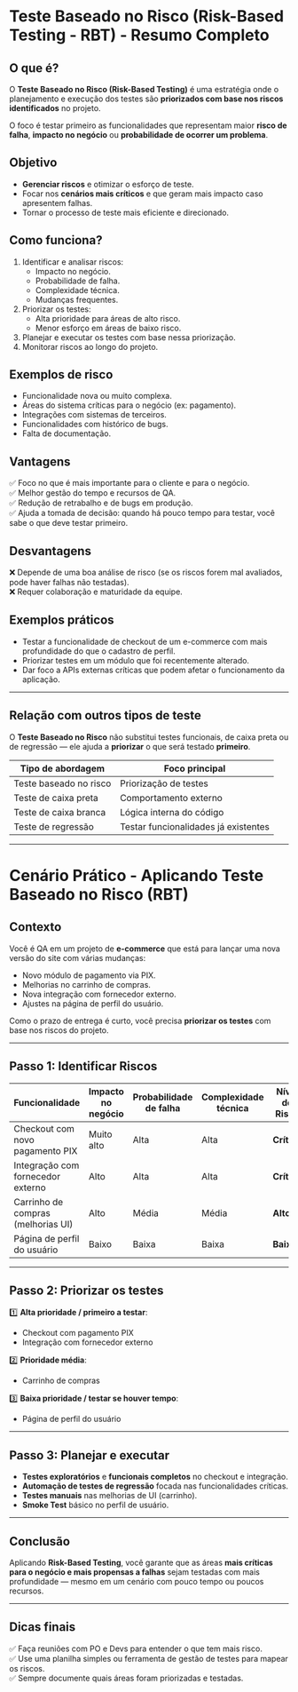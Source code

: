 # Teste Baseado no Risco (Risk-Based Testing - RBT) - Resumo Completo

## O que é?
O **Teste Baseado no Risco (Risk-Based Testing)** é uma estratégia onde o planejamento e execução dos testes são **priorizados com base nos riscos identificados** no projeto.

O foco é testar primeiro as funcionalidades que representam maior **risco de falha**, **impacto no negócio** ou **probabilidade de ocorrer um problema**.

## Objetivo
- **Gerenciar riscos** e otimizar o esforço de teste.
- Focar nos **cenários mais críticos** e que geram mais impacto caso apresentem falhas.
- Tornar o processo de teste mais eficiente e direcionado.

## Como funciona?
1. Identificar e analisar riscos:
    - Impacto no negócio.
    - Probabilidade de falha.
    - Complexidade técnica.
    - Mudanças frequentes.
2. Priorizar os testes:
    - Alta prioridade para áreas de alto risco.
    - Menor esforço em áreas de baixo risco.
3. Planejar e executar os testes com base nessa priorização.
4. Monitorar riscos ao longo do projeto.

## Exemplos de risco
- Funcionalidade nova ou muito complexa.
- Áreas do sistema críticas para o negócio (ex: pagamento).
- Integrações com sistemas de terceiros.
- Funcionalidades com histórico de bugs.
- Falta de documentação.

## Vantagens
✅ Foco no que é mais importante para o cliente e para o negócio.  
✅ Melhor gestão do tempo e recursos de QA.  
✅ Redução de retrabalho e de bugs em produção.  
✅ Ajuda a tomada de decisão: quando há pouco tempo para testar, você sabe o que deve testar primeiro.

## Desvantagens
❌ Depende de uma boa análise de risco (se os riscos forem mal avaliados, pode haver falhas não testadas).  
❌ Requer colaboração e maturidade da equipe.

## Exemplos práticos
- Testar a funcionalidade de checkout de um e-commerce com mais profundidade do que o cadastro de perfil.
- Priorizar testes em um módulo que foi recentemente alterado.
- Dar foco a APIs externas críticas que podem afetar o funcionamento da aplicação.

---

## Relação com outros tipos de teste

O **Teste Baseado no Risco** não substitui testes funcionais, de caixa preta ou de regressão — ele ajuda a **priorizar** o que será testado **primeiro**.

| Tipo de abordagem             | Foco principal                  |
|-------------------------------|---------------------------------|
| Teste baseado no risco         | Priorização de testes            |
| Teste de caixa preta           | Comportamento externo            |
| Teste de caixa branca          | Lógica interna do código         |
| Teste de regressão             | Testar funcionalidades já existentes |

---

# Cenário Prático - Aplicando Teste Baseado no Risco (RBT)

## Contexto
Você é QA em um projeto de **e-commerce** que está para lançar uma nova versão do site com várias mudanças:

- Novo módulo de pagamento via PIX.
- Melhorias no carrinho de compras.
- Nova integração com fornecedor externo.
- Ajustes na página de perfil do usuário.

Como o prazo de entrega é curto, você precisa **priorizar os testes** com base nos riscos do projeto.

---

## Passo 1: Identificar Riscos

| Funcionalidade                       | Impacto no negócio  | Probabilidade de falha | Complexidade técnica | Nível de Risco |
|--------------------------------------|--------------------|-----------------------|----------------------|----------------|
| Checkout com novo pagamento PIX      | Muito alto         | Alta                  | Alta                  | **Crítico**    |
| Integração com fornecedor externo    | Alto               | Alta                  | Alta                  | **Crítico**    |
| Carrinho de compras (melhorias UI)   | Alto               | Média                 | Média                 | **Alto**       |
| Página de perfil do usuário          | Baixo              | Baixa                 | Baixa                 | **Baixo**      |

---

## Passo 2: Priorizar os testes

1️⃣ **Alta prioridade / primeiro a testar**:
- Checkout com pagamento PIX
- Integração com fornecedor externo

2️⃣ **Prioridade média**:
- Carrinho de compras

3️⃣ **Baixa prioridade / testar se houver tempo**:
- Página de perfil do usuário

---

## Passo 3: Planejar e executar

- **Testes exploratórios** e **funcionais completos** no checkout e integração.
- **Automação de testes de regressão** focada nas funcionalidades críticas.
- **Testes manuais** nas melhorias de UI (carrinho).
- **Smoke Test** básico no perfil de usuário.

---

## Conclusão

Aplicando **Risk-Based Testing**, você garante que as áreas **mais críticas para o negócio e mais propensas a falhas** sejam testadas com mais profundidade — mesmo em um cenário com pouco tempo ou poucos recursos.

---

## Dicas finais
✅ Faça reuniões com PO e Devs para entender o que tem mais risco.  
✅ Use uma planilha simples ou ferramenta de gestão de testes para mapear os riscos.  
✅ Sempre documente quais áreas foram priorizadas e testadas.


